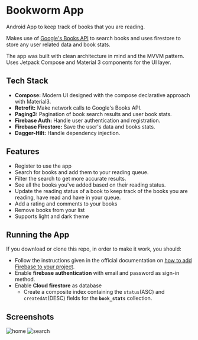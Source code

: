 # Bookworm App
Android App to keep track of books that you are reading.

Makes use of [Google's Books API](https://developers.google.com/books/docs/v1/using) to search books and uses firestore to store any user related data and book stats.

The app was built with clean architecture in mind and the MVVM pattern.
Uses Jetpack Compose and Material 3 components for the UI layer.

## Tech Stack

- **Compose:** Modern UI designed with the compose declarative approach with Material3.
- **Retrofit:** Make network calls to Google's Books API.
- **Paging3:** Pagination of book search results and user book stats.
- **Firebase Auth:** Handle user authentication and registration.
- **Firebase Firestore:** Save the user's data and books stats.
- **Dagger-Hilt:** Handle dependency injection.

## Features

- Register to use the app
- Search for books and add them to your reading queue.
- Filter the search to get more accurate results.
- See all the books you've added based on their reading status.
- Update the reading status of a book to keep track of the books you are reading, have read and have in your queue.
- Add a rating and comments to your books
- Remove books from your list
- Supports light and dark theme

## Running the App

If you download or clone this repo, in order to make it work, you should:

- Follow the instructions given in the official documentation on [how to add Firebase to your project](https://firebase.google.com/docs/android/setup#register-app). 
- Enable **firebase authentication** with email and password as sign-in method.
- Enable **Cloud firestore** as database
    - Create a composite index containing the `status`(ASC) and `createdAt`(DESC) fields for the **`book_stats`** collection.

## Screenshots

![home](https://github.com/GustavoMuller/BookwormApp/assets/18502898/aef2f5f3-e4bd-4a71-866b-ed373846c33f)
![search](https://github.com/GustavoMuller/BookwormApp/assets/18502898/91177860-b9ef-4617-8c44-545f8a71970a)
